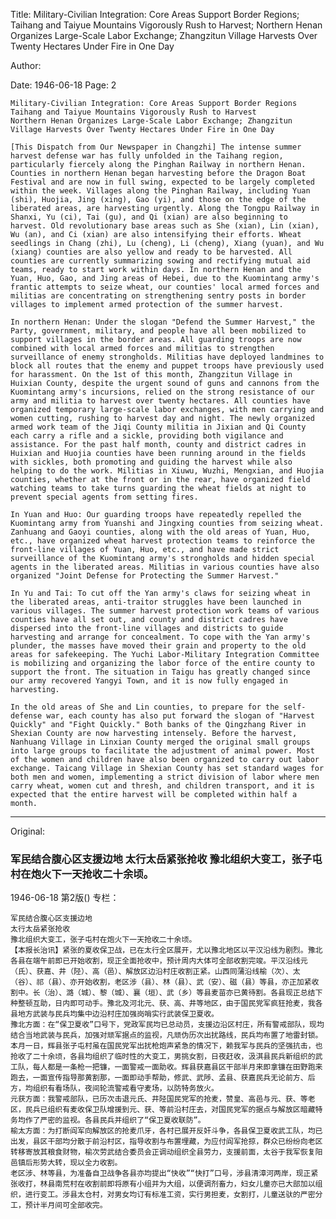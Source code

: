 Title: Military-Civilian Integration: Core Areas Support Border Regions; Taihang and Taiyue Mountains Vigorously Rush to Harvest; Northern Henan Organizes Large-Scale Labor Exchange; Zhangzitun Village Harvests Over Twenty Hectares Under Fire in One Day

Author:

Date: 1946-06-18
Page: 2

    Military-Civilian Integration: Core Areas Support Border Regions
    Taihang and Taiyue Mountains Vigorously Rush to Harvest
    Northern Henan Organizes Large-Scale Labor Exchange; Zhangzitun Village Harvests Over Twenty Hectares Under Fire in One Day

    [This Dispatch from Our Newspaper in Changzhi] The intense summer harvest defense war has fully unfolded in the Taihang region, particularly fiercely along the Pinghan Railway in northern Henan. Counties in northern Henan began harvesting before the Dragon Boat Festival and are now in full swing, expected to be largely completed within the week. Villages along the Pinghan Railway, including Yuan (shi), Huojia, Jing (xing), Gao (yi), and those on the edge of the liberated areas, are harvesting urgently. Along the Tongpu Railway in Shanxi, Yu (ci), Tai (gu), and Qi (xian) are also beginning to harvest. Old revolutionary base areas such as She (xian), Lin (xian), Wu (an), and Ci (xian) are also intensifying their efforts. Wheat seedlings in Chang (zhi), Lu (cheng), Li (cheng), Xiang (yuan), and Wu (xiang) counties are also yellow and ready to be harvested. All counties are currently summarizing sowing and rectifying mutual aid teams, ready to start work within days. In northern Henan and the Yuan, Huo, Gao, and Jing areas of Hebei, due to the Kuomintang army's frantic attempts to seize wheat, our counties' local armed forces and militias are concentrating on strengthening sentry posts in border villages to implement armed protection of the summer harvest.

    In northern Henan: Under the slogan "Defend the Summer Harvest," the Party, government, military, and people have all been mobilized to support villages in the border areas. All guarding troops are now combined with local armed forces and militias to strengthen surveillance of enemy strongholds. Militias have deployed landmines to block all routes that the enemy and puppet troops have previously used for harassment. On the 1st of this month, Zhangzitun Village in Huixian County, despite the urgent sound of guns and cannons from the Kuomintang army's incursions, relied on the strong resistance of our army and militia to harvest over twenty hectares. All counties have organized temporary large-scale labor exchanges, with men carrying and women cutting, rushing to harvest day and night. The newly organized armed work team of the Jiqi County militia in Jixian and Qi County each carry a rifle and a sickle, providing both vigilance and assistance. For the past half month, county and district cadres in Huixian and Huojia counties have been running around in the fields with sickles, both promoting and guiding the harvest while also helping to do the work. Militias in Xiuwu, Wuzhi, Mengxian, and Huojia counties, whether at the front or in the rear, have organized field watching teams to take turns guarding the wheat fields at night to prevent special agents from setting fires.

    In Yuan and Huo: Our guarding troops have repeatedly repelled the Kuomintang army from Yuanshi and Jingxing counties from seizing wheat. Zanhuang and Gaoyi counties, along with the old areas of Yuan, Huo, etc., have organized wheat harvest protection teams to reinforce the front-line villages of Yuan, Huo, etc., and have made strict surveillance of the Kuomintang army's strongholds and hidden special agents in the liberated areas. Militias in various counties have also organized "Joint Defense for Protecting the Summer Harvest."

    In Yu and Tai: To cut off the Yan army's claws for seizing wheat in the liberated areas, anti-traitor struggles have been launched in various villages. The summer harvest protection work teams of various counties have all set out, and county and district cadres have dispersed into the front-line villages and districts to guide harvesting and arrange for concealment. To cope with the Yan army's plunder, the masses have moved their grain and property to the old areas for safekeeping. The Yuchi Labor-Military Integration Committee is mobilizing and organizing the labor force of the entire county to support the front. The situation in Taigu has greatly changed since our army recovered Yangyi Town, and it is now fully engaged in harvesting.

    In the old areas of She and Lin counties, to prepare for the self-defense war, each county has also put forward the slogan of "Harvest Quickly" and "Fight Quickly." Both banks of the Qingzhang River in Shexian County are now harvesting intensely. Before the harvest, Nanhuang Village in Linxian County merged the original small groups into large groups to facilitate the adjustment of animal power. Most of the women and children have also been organized to carry out labor exchange. Taicang Village in Shexian County has set standard wages for both men and women, implementing a strict division of labor where men carry wheat, women cut and thresh, and children transport, and it is expected that the entire harvest will be completed within half a month.



<hr /> 

Original: 


### 军民结合腹心区支援边地  太行太岳紧张抢收  豫北组织大变工，张子屯村在炮火下一天抢收二十余顷。

1946-06-18
第2版()
专栏：

    军民结合腹心区支援边地
    太行太岳紧张抢收
    豫北组织大变工，张子屯村在炮火下一天抢收二十余顷。
    【本报长治讯】紧张的夏收保卫战，已在太行全区展开，尤以豫北地区以平汉沿线为剧烈。豫北各县在端午前即已开始收割，现正全面抢收中，预计周内大体可全部收割完竣。平汉沿线元（氏）、获嘉、井（陉）、高（邑）、解放区边沿村庄收割正紧。山西同蒲沿线榆（次）、太（谷）、祁（县）、亦开始收割，老区涉（县）、林（县）、武（安）、磁（县）等县，亦正加紧收割中。长（治）、潞（城）、黎（城）、襄（垣）、武（乡）等县麦苗亦已黄待割。各县现正总结下种整顿互助，日内即可动手。豫北及河北元、获、高、井等地区，由于国民党军疯狂抢麦，我各县地方武装与民兵均集中边沿村庄加强岗哨实行武装保卫夏收。
    豫北方面：在“保卫夏收”口号下，党政军民均已总动员，支援边沿区村庄，所有警戒部队，现均结合当地武装与民兵，加强对顽军据点的监视，凡顽伪历次出扰路线，民兵均布置了地雷封锁。本月一日，辉县张子屯村虽在国民党军出扰枪炮声紧急的情况下，赖我军与民兵的坚强抗击，也抢收了二十余顷，各县均组织了临时性的大变工，男挑女割，日夜赶收，汲淇县民兵新组织的武工队，每人都是一条枪一把镰，一面警戒一面助收。辉县获嘉县区干部半月来即拿镰在田野跑来跑去，一面宣传指导那黄割那，一面即动手帮助，修武、武陟、孟县、获嘉民兵无论前方、后方，均组织有看场队，夜间轮流警戒看守麦场，以防特务放火。
    元获方面：我警戒部队，已历次击退元氏、井陉国民党军的抢麦，赞皇、高邑与元、获、等老区，民兵已组织有麦收保卫队增援到元、获、等前沿村庄去，对国民党军的据点与解放区暗藏特务均作了严密的监视。各县民兵并组织了“保卫夏收联防”。
    榆太方面：为打断阎军向解放区的抢麦爪牙，各村已展开反奸斗争，各县保卫夏收武工队，均已出发，县区干部均分散于前沿村区，指导收割与布置埋藏，为应付阎军抢掠，群众已纷纷向老区转移寄放其粮食财物，榆次劳武结合委员会正调动组织全县劳力，支援前面，太谷于我军恢复阳邑镇后形势大转，现以全力收割。
    老区涉、林等县，为准备自卫战争各县亦均提出“快收”“快打”口号，涉县清漳河两岸，现正紧张收打，林县南荒村在收割前即将原有小组并为大组，以便调剂畜力，妇女儿童亦已大部加以组织，进行变工。涉县太仓村，对男女均订有标准工资，实行男担麦，女割打，儿童送驮的严密分工，预计半月间可全部收完。
